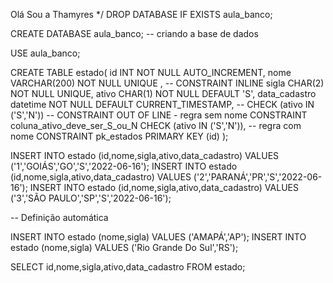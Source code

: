 Olá Sou a Thamyres
*/
DROP DATABASE IF EXISTS  aula_banco;

CREATE DATABASE aula_banco; -- criando a base de dados

USE  aula_banco;

CREATE TABLE estado(
id INT NOT NULL AUTO_INCREMENT,
nome VARCHAR(200) NOT NULL UNIQUE , -- CONSTRAINT INLINE 
sigla CHAR(2) NOT NULL UNIQUE,
ativo CHAR(1)  NOT NULL DEFAULT 'S',
data_cadastro datetime  NOT NULL DEFAULT CURRENT_TIMESTAMP,
-- CHECK (ativo IN ('S','N'))  -- CONSTRAINT OUT OF LINE - regra sem nome 
CONSTRAINT coluna_ativo_deve_ser_S_ou_N CHECK (ativo IN ('S','N')), -- regra com nome
CONSTRAINT pk_estados PRIMARY KEY (id)
);

INSERT INTO estado (id,nome,sigla,ativo,data_cadastro) VALUES ('1','GOIÁS','GO','S','2022-06-16');
INSERT INTO estado (id,nome,sigla,ativo,data_cadastro) VALUES ('2','PARANÁ','PR','S','2022-06-16');
INSERT INTO estado (id,nome,sigla,ativo,data_cadastro) VALUES ('3','SÃO PAULO','SP','S','2022-06-16');

-- Definição automática 

INSERT INTO estado (nome,sigla) VALUES ('AMAPÁ','AP');
INSERT INTO estado (nome,sigla) VALUES ('Rio Grande Do Sul','RS');

SELECT id,nome,sigla,ativo,data_cadastro FROM estado;
